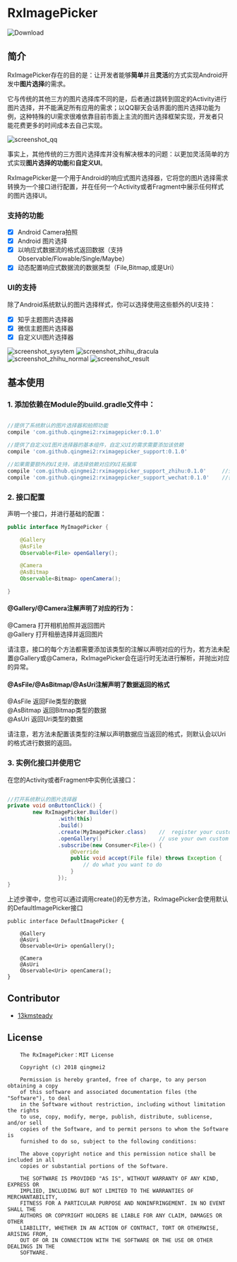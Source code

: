 # RxImagePicker

![Download](https://api.bintray.com/packages/mq2553299/maven/rximagepicker/images/download.svg)

## 简介

RxImagePicker存在的目的是：让开发者能够**简单**并且**灵活**的方式实现Android开发中**图片选择**的需求。

它与传统的其他三方的图片选择库不同的是，后者通过跳转到固定的Activity进行图片选择，并不能满足所有应用的需求；以QQ聊天会话界面的图片选择功能为例，这种特殊的UI需求很难依靠目前市面上主流的图片选择框架实现，开发者只能花费更多的时间成本去自己实现。

![screenshot_qq](https://github.com/qingmei2/RxImagePicker/blob/dev_qingmei2/screenshot/screenshot_qq.png)

事实上，其他传统的三方图片选择库并没有解决根本的问题：以更加灵活简单的方式实现**图片选择的功能**和**自定义UI**。

RxImagePicker是一个用于Android的响应式图片选择器，它将您的图片选择需求转换为一个接口进行配置，并在任何一个Activity或者Fragment中展示任何样式的图片选择UI。

### 支持的功能

- [x] Android Camera拍照
- [x] Android 图片选择
- [x] 以响应式数据流的格式返回数据（支持Observable/Flowable/Single/Maybe）
- [x] 动态配置响应式数据流的数据类型（File,Bitmap,或是Uri）

### UI的支持

除了Android系统默认的图片选择样式，你可以选择使用这些额外的UI支持：

- [x] 知乎主题图片选择器
- [x] 微信主题图片选择器
- [x] 自定义UI图片选择器

![screenshot_sysytem](https://github.com/qingmei2/RxImagePicker/blob/dev_qingmei2/screenshot/screenshot_sysytem.png)
![screenshot_zhihu_dracula](https://github.com/qingmei2/RxImagePicker/blob/dev_qingmei2/screenshot/screenshot_zhihu_dracula.png)
![screenshot_zhihu_normal](https://github.com/qingmei2/RxImagePicker/blob/dev_qingmei2/screenshot/screenshot_zhihu_normal.png)
![screenshot_result](https://github.com/qingmei2/RxImagePicker/blob/dev_qingmei2/screenshot/screenshot_result.png)

## <h2 id="Usage">基本使用</h2>

### 1. 添加依赖在Module的build.gradle文件中：

```groovy

//提供了系统默认的图片选择器和拍照功能
compile 'com.github.qingmei2:rximagepicker:0.1.0'

//提供了自定义UI图片选择器的基本组件，自定义UI的需求需要添加该依赖
compile 'com.github.qingmei2:rximagepicker_support:0.1.0'

//如果需要额外的UI支持，请选择依赖对应的UI拓展库
compile 'com.github.qingmei2:rximagepicker_support_zhihu:0.1.0'     //知乎图片选择器
compile 'com.github.qingmei2:rximagepicker_support_wechat:0.1.0'    //微信图片选择器(开发中...)

```
### 2. 接口配置

声明一个接口，并进行基础的配置：

```java
public interface MyImagePicker {

    @Gallery
    @AsFile
    Observable<File> openGallery();

    @Camera
    @AsBitmap
    Observable<Bitmap> openCamera();

}
```

#### @Gallery/@Camera注解声明了对应的行为：

@Camera 打开相机拍照并返回图片  
@Gallery 打开相册选择并返回图片  

请注意，接口的每个方法都需要添加该类型的注解以声明对应的行为，若方法未配置@Gallery或@Camera，RxImagePicker会在运行时无法进行解析，并抛出对应的异常。

#### @AsFile/@AsBitmap/@AsUri注解声明了数据返回的格式

@AsFile 返回File类型的数据  
@AsBitmap  返回Bitmap类型的数据  
@AsUri  返回Uri类型的数据  

请注意，若方法未配置该类型的注解以声明数据应当返回的格式，则默认会以Uri的格式进行数据的返回。

### 3. 实例化接口并使用它

在您的Activity或者Fragment中实例化该接口：

```java

//打开系统默认的图片选择器
private void onButtonClick() {
        new RxImagePicker.Builder()
                .with(this)
                .build()
                .create(MyImagePicker.class)    //  register your custom imagePicker interface
                .openGallery()                  // use your own custom method 「take photo」or 「picture selection」
                .subscribe(new Consumer<File>() {
                    @Override
                    public void accept(File file) throws Exception {
                        // do what you want to do
                    }
                });
}
```
上述步骤中，您也可以通过调用create()的无参方法，RxImagePicker会使用默认的DefaultImagePicker接口

```
public interface DefaultImagePicker {

    @Gallery
    @AsUri
    Observable<Uri> openGallery();

    @Camera
    @AsUri
    Observable<Uri> openCamera();
}

```

## Contributor

* [13kmsteady](https://github.com/13kmsteady)

License
-------

        The RxImagePicker：MIT License

        Copyright (c) 2018 qingmei2

        Permission is hereby granted, free of charge, to any person obtaining a copy
        of this software and associated documentation files (the "Software"), to deal
        in the Software without restriction, including without limitation the rights
        to use, copy, modify, merge, publish, distribute, sublicense, and/or sell
        copies of the Software, and to permit persons to whom the Software is
        furnished to do so, subject to the following conditions:
        
        The above copyright notice and this permission notice shall be included in all
        copies or substantial portions of the Software.
        
        THE SOFTWARE IS PROVIDED "AS IS", WITHOUT WARRANTY OF ANY KIND, EXPRESS OR
        IMPLIED, INCLUDING BUT NOT LIMITED TO THE WARRANTIES OF MERCHANTABILITY,
        FITNESS FOR A PARTICULAR PURPOSE AND NONINFRINGEMENT. IN NO EVENT SHALL THE
        AUTHORS OR COPYRIGHT HOLDERS BE LIABLE FOR ANY CLAIM, DAMAGES OR OTHER
        LIABILITY, WHETHER IN AN ACTION OF CONTRACT, TORT OR OTHERWISE, ARISING FROM,
        OUT OF OR IN CONNECTION WITH THE SOFTWARE OR THE USE OR OTHER DEALINGS IN THE
        SOFTWARE.
